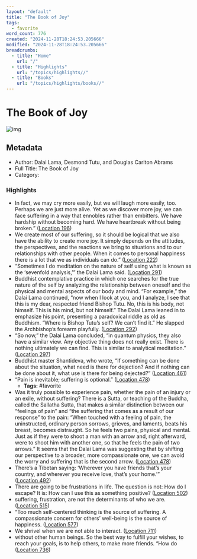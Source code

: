 ```yaml
---
layout: "default"
title: "The Book of Joy"
tags:
  - favorite
word_count: 776
created: "2024-11-28T18:24:53.205666"
modified: "2024-11-28T18:24:53.205666"
breadcrumbs:
  - title: "Home"
    url: "/"
  - title: "Highlights"
    url: "/topics/highlights//"
  - title: "Books"
    url: "/topics/highlights/books//"
---
```

# The Book of Joy

![img](https://images-na.ssl-images-amazon.com/images/I/51VaMOqmsjL._SL200_.jpg)

## Metadata

- Author: Dalai Lama, Desmond Tutu, and Douglas Carlton Abrams
- Full Title: The Book of Joy
- Category: 

### Highlights

- In fact, we may cry more easily, but we will laugh more easily, too. Perhaps we are just more alive. Yet as we discover more joy, we can face suffering in a way that ennobles rather than embitters. We have hardship without becoming hard. We have heartbreak without being broken.” ([Location 196](https://readwise.io/to_kindle?action=open&asin=B01CZCW34Q&location=196))
- We create most of our suffering, so it should be logical that we also have the ability to create more joy. It simply depends on the attitudes, the perspectives, and the reactions we bring to situations and to our relationships with other people. When it comes to personal happiness there is a lot that we as individuals can do.” ([Location 222](https://readwise.io/to_kindle?action=open&asin=B01CZCW34Q&location=222))
- “Sometimes I do meditation on the nature of self using what is known as the ‘sevenfold analysis,’” the Dalai Lama said. ([Location 291](https://readwise.io/to_kindle?action=open&asin=B01CZCW34Q&location=291))
- Buddhist contemplative practice in which one searches for the true nature of the self by analyzing the relationship between oneself and the physical and mental aspects of our body and mind. “For example,” the Dalai Lama continued, “now when I look at you, and I analyze, I see that this is my dear, respected friend Bishop Tutu. No, this is his body, not himself. This is his mind, but not himself.” The Dalai Lama leaned in to emphasize his point, presenting a paradoxical riddle as old as Buddhism. “Where is Bishop Tutu’s self? We can’t find it.” He slapped the Archbishop’s forearm playfully. ([Location 292](https://readwise.io/to_kindle?action=open&asin=B01CZCW34Q&location=292))
- “So now,” the Dalai Lama concluded, “in quantum physics, they also have a similar view. Any objective thing does not really exist. There is nothing ultimately we can find. This is similar to analytical meditation.” ([Location 297](https://readwise.io/to_kindle?action=open&asin=B01CZCW34Q&location=297))
- Buddhist master Shantideva, who wrote, “If something can be done about the situation, what need is there for dejection? And if nothing can be done about it, what use is there for being dejected?” ([Location 461](https://readwise.io/to_kindle?action=open&asin=B01CZCW34Q&location=461))
- “Pain is inevitable; suffering is optional.” ([Location 478](https://readwise.io/to_kindle?action=open&asin=B01CZCW34Q&location=478))
  - **Tags:** #favorite
- Was it truly possible to experience pain, whether the pain of an injury or an exile, without suffering? There is a Sutta, or teaching of the Buddha, called the Sallatha Sutta, that makes a similar distinction between our “feelings of pain” and “the suffering that comes as a result of our response” to the pain: “When touched with a feeling of pain, the uninstructed, ordinary person sorrows, grieves, and laments, beats his breast, becomes distraught. So he feels two pains, physical and mental. Just as if they were to shoot a man with an arrow and, right afterward, were to shoot him with another one, so that he feels the pain of two arrows.” It seems that the Dalai Lama was suggesting that by shifting our perspective to a broader, more compassionate one, we can avoid the worry and suffering that is the second arrow. ([Location 478](https://readwise.io/to_kindle?action=open&asin=B01CZCW34Q&location=478))
- There’s a Tibetan saying: ‘Wherever you have friends that’s your country, and wherever you receive love, that’s your home.’” ([Location 492](https://readwise.io/to_kindle?action=open&asin=B01CZCW34Q&location=492))
- There are going to be frustrations in life. The question is not: How do I escape? It is: How can I use this as something positive? ([Location 502](https://readwise.io/to_kindle?action=open&asin=B01CZCW34Q&location=502))
- suffering, frustration, are not the determinants of who we are. ([Location 515](https://readwise.io/to_kindle?action=open&asin=B01CZCW34Q&location=515))
- “Too much self-centered thinking is the source of suffering. A compassionate concern for others’ well-being is the source of happiness. ([Location 577](https://readwise.io/to_kindle?action=open&asin=B01CZCW34Q&location=577))
- We shrivel when we are not able to interact. ([Location 711](https://readwise.io/to_kindle?action=open&asin=B01CZCW34Q&location=711))
- without other human beings. So the best way to fulfill your wishes, to reach your goals, is to help others, to make more friends. “How do ([Location 736](https://readwise.io/to_kindle?action=open&asin=B01CZCW34Q&location=736))
